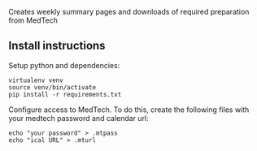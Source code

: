 Creates weekly summary pages and downloads of required preparation from MedTech

## Install instructions

Setup python and dependencies: 

    virtualenv venv
    source venv/bin/activate
    pip install -r requirements.txt


Configure access to MedTech. To do this, create the following files with your
medtech password and calendar url: 

    echo "your password" > .mtpass
    echo "ical URL" > .mturl
